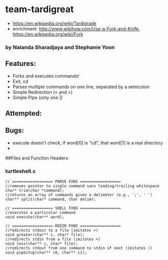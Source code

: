 # team-tardigreat
* https://en.wikipedia.org/wiki/Tardigrade
* enrichment: http://www.wikihow.com/Use-a-Fork-and-Knife, https://en.wikipedia.org/wiki/Fork

### by Nalanda Sharadjaya and Stephanie Yoon

## Features:
* Forks and executes commands!
* Exit, cd
* Parses multiple commands on one line, separated by a semicolon
* Simple Redirection (< and >)
* Simple Pipe (only one |)
	
## Attempted:


## Bugs:
* execute doesn't check, if word[0] is "cd", that word[1] is a real directory
* 

##Files and Function Headers:
### turtleshell.c
```
// ================== PARSE FXNS ==================
//removes pointer to single command sans leading/trailing whitespace
char* trim(char *command);
//returns an array of commands given a delimeter (e.g., ';', ' ')
char** split(char* command, char delim);

// ================== SHELL FXNS ==================
//executes a particular command
void execute(char** word);

// ================== REDIR FXNS ==================
//redirects stdout to a file (imitates >)
void greater(char** c, char* file);
//redirects stdin from a file (imitates <)
void less(char** c, char* file);
//redirects stdout from one command to stdin of next (imitates |)
void pipeitup(char** c0, char** c1);

```